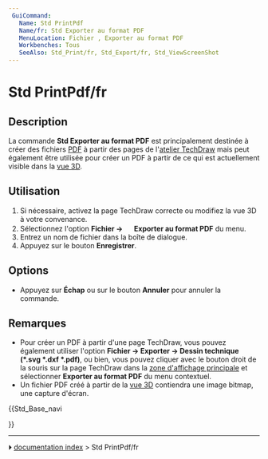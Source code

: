 ```yaml
---
 GuiCommand:
   Name: Std PrintPdf
   Name/fr: Std Exporter au format PDF
   MenuLocation: Fichier , Exporter au format PDF
   Workbenches: Tous
   SeeAlso: Std_Print/fr, Std_Export/fr, Std_ViewScreenShot
---
```


# Std PrintPdf/fr

## Description

La commande **Std Exporter au format PDF** est principalement destinée à créer des fichiers [PDF](PDF/fr.md) à partir des pages de l\'[atelier TechDraw](TechDraw_Workbench/fr.md) mais peut également être utilisée pour créer un PDF à partir de ce qui est actuellement visible dans la [vue 3D](3D_view/fr.md).



## Utilisation

1.  Si nécessaire, activez la page TechDraw correcte ou modifiez la vue 3D à votre convenance.
2.  Sélectionnez l\'option **Fichier → <img src="images/Std_PrintPdf.svg" width=16px> Exporter au format PDF** du menu.
3.  Entrez un nom de fichier dans la boîte de dialogue.
4.  Appuyez sur le bouton **Enregistrer**.

## Options

-   Appuyez sur **Échap** ou sur le bouton **Annuler** pour annuler la commande.



## Remarques

-   Pour créer un PDF à partir d\'une page TechDraw, vous pouvez également utiliser l\'option **Fichier → Exporter → Dessin technique (*.svg *.dxf *.pdf)**, ou bien, vous pouvez cliquer avec le bouton droit de la souris sur la page TechDraw dans la [zone d\'affichage principale](Main_view_area.md) et sélectionner **Exporter au format PDF** du menu contextuel.
-   Un fichier PDF créé à partir de la [vue 3D](3D_view/fr.md) contiendra une image bitmap, une capture d\'écran.





{{Std_Base_navi

}}



---
⏵ [documentation index](../README.md) > Std PrintPdf/fr

